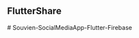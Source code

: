 ## FlutterShare
#   S o u v i e n - S o c i a l M e d i a A p p - F l u t t e r - F i r e b a s e  
 
